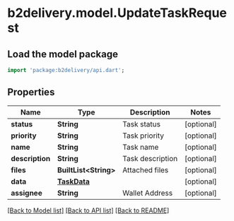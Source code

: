# b2delivery.model.UpdateTaskRequest

## Load the model package
```dart
import 'package:b2delivery/api.dart';
```

## Properties
Name | Type | Description | Notes
------------ | ------------- | ------------- | -------------
**status** | **String** | Task status | [optional] 
**priority** | **String** | Task priority | [optional] 
**name** | **String** | Task name | [optional] 
**description** | **String** | Task description | [optional] 
**files** | **BuiltList&lt;String&gt;** | Attached files | [optional] 
**data** | [**TaskData**](TaskData.md) |  | [optional] 
**assignee** | **String** | Wallet Address | [optional] 

[[Back to Model list]](../README.md#documentation-for-models) [[Back to API list]](../README.md#documentation-for-api-endpoints) [[Back to README]](../README.md)


